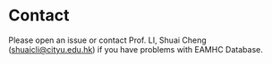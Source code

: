 # Contact


Please open an issue or contact Prof. LI, Shuai Cheng (shuaicli@cityu.edu.hk) if you have problems with EAMHC Database.
